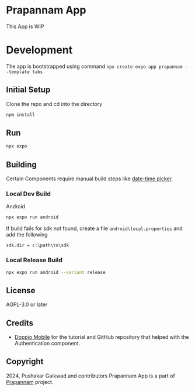 # Prapannam App

This App is WIP

# Development

The app is bootstrapped using command `npx create-expo-app prapannam --template tabs`


## Initial Setup

Clone the repo and cd into the directory

```bash	
npm install
```

## Run

```bash
npx expo
```



## Building

Certain Components require manual build steps like [date-time picker](https://github.com/react-native-datetimepicker/datetimepicker/blob/HEAD/docs/manual-installation.md). 

### Local Dev Build

Android
```bash
npx expo run android
```

If build fails for sdk not found, create a file `android\local.properties` and add the following

`sdk.dir = c:\path\to\sdk`

### Local Release Build

```bash	
npx expo run android --variant release
```

## License

AGPL-3.0 or later

## Credits

- [Doppio Mobile](https://github.com/NagariaHussain/doppio_mobile) for the tutorial and GitHub repository that helped with the Authentication component.

## Copyright

2024, Pushakar Gaikwad and contributors
Prapannam App is a part of [Prapannam](https://www.prapannam.com) project.